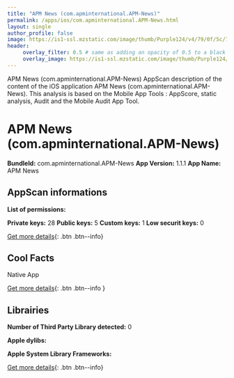 ```yaml
---
title: "APM News (com.apminternational.APM-News)"
permalink: /apps/ios/com.apminternational.APM-News.html
layout: single
author_profile: false
image: https://is1-ssl.mzstatic.com/image/thumb/Purple124/v4/79/0f/5c/790f5c1f-1870-d097-310d-1c7c491b1b85/AppIcon-1x_U007emarketing-0-5-0-85-220.png/512x512bb.jpg
header: 
     overlay_filter: 0.5 # same as adding an opacity of 0.5 to a black background
     overlay_image: https://is1-ssl.mzstatic.com/image/thumb/Purple124/v4/79/0f/5c/790f5c1f-1870-d097-310d-1c7c491b1b85/AppIcon-1x_U007emarketing-0-5-0-85-220.png/512x512bb.jpg
---
```

APM News (com.apminternational.APM-News) AppScan description of the content of the iOS application APM News (com.apminternational.APM-News). This analysis is based on the Mobile App Tools : AppScore, static analysis, Audit and the Mobile Audit App Tool.

# APM News (com.apminternational.APM-News)

**BundleId:** com.apminternational.APM-News
**App Version:** 1.1.1
**App Name:** APM News


## AppScan informations 

**List of permissions:** 
  
  
**Private keys:** 28
**Public keys:** 5
**Custom keys:** 1
**Low securit keys:** 0
  
[Get more details](/pricing.html){: .btn .btn--info}

## Cool Facts

Native App
  
[Get more details](/pricing.html){: .btn .btn--info }

## Librairies 
**Number of Third Party Library detected:** 0


**Apple dylibs:**


**Apple System Library Frameworks:**


  
[Get more details](/pricing.html){: .btn .btn--info}

